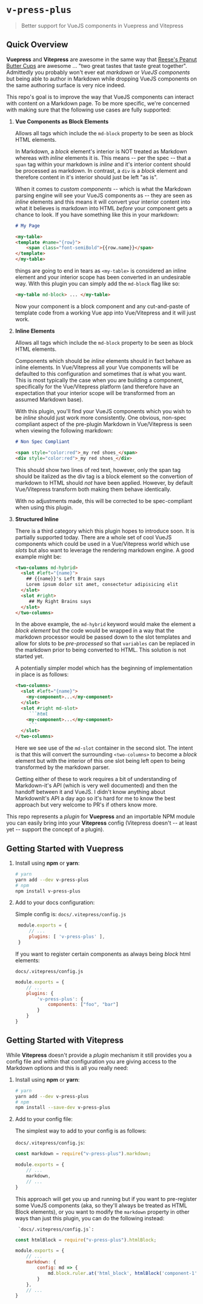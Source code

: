 # `v-press-plus`

> Better support for VueJS components in Vuepress and Vitepress


## Quick Overview

**Vuepress** and **Vitepress** are awesome in the same way that [Reese's Peanut Butter Cups](https://www.hersheys.com/reeses/en_us/products/reeses-peanut-butter-cups.html) are awesome ... "two great tastes that taste great together". Admittedly you probably won't ever eat _markdown_ or _VueJS components_ but being able to author in Markdown while dropping VueJS components on the same authoring surface is very nice indeed.

This repo's goal is to improve the way that VueJS components can interact with content on a Markdown page. To be more specific, we're concerned with making sure that the following use cases are fully supported:

1. **Vue Components as Block Elements** 

    Allows all tags which include the `md-block` property to be seen as block HTML elements.
    
    In Markdown, a _block_ element's interior is NOT treated as Markdown whereas with _inline_ elements it is. This means -- per the spec -- that a `span` tag within your markdown is _inline_ and it's interior content should be processed as markdown. In contrast, a `div` is a _block_ element and therefore content in it's interior should just be left "as is".

    When it comes to _custom components_ -- which is what the Markdown parsing engine will see your VueJS components as -- they are seen as _inline_ elements and this means it will convert your interior content into what it believes is markdown into HTML _before_ your component gets a chance to look. If you have something like this in your markdown:

    ```md
    # My Page

    <my-table>
    <template #name="{row}">
        <span class="font-semiBold">{{row.name}}</span>
    </template>
    </my-table>
    ```
    
    things are going to end in tears as `<my-table>` is considered an inline element and your interior scope has been converted in an undesirable way. With this plugin you can simply add the `md-block` flag like so:

    ```md
    <my-table md-block> ... </my-table>
    ```

    Now your component is a block component and any cut-and-paste of template code from a working Vue app into Vue/Vitepress and it will just work.

2. **Inline Elements**

    Allows all tags which include the `md-block` property to be seen as block HTML elements.

    Components which should be _inline_ elements should in fact behave as inline elements. In Vue/Vitepress all your Vue components will be defaulted to this configuration and sometimes that _is_ what you want. This is most typically the case when you are building a component, specifically for the Vue/Vitepress platform (and therefore have an expectation that your interior scope will be transformed from an assumed Markdown base).

    With this plugin, you'll find your VueJS components which you wish to be _inline_ should just work more consistently. One obvious, non-spec compliant aspect of the pre-plugin Markdown in Vue/Vitepress is seen when viewing the following markdown:

    ```md
    # Non Spec Compliant 

    <span style="color:red">_my red shoes_</span>
    <div style="color:red">_my red shoes_</div>
    ```

    This should show two lines of red text, however, only the span tag should be italized as the div tag is a block element so the convertion of markdown to HTML should _not_ have been applied. However, by default Vue/Vitepress transform both making them behave identically. 
    
    With no adjustments made, this will be corrected to be spec-compliant when using this plugin.

3. **Structured Inline**

    There is a third category which this plugin hopes to introduce soon. It is partially supported today. There are a whole set of cool VueJS components which could be used in a Vue/Vitepress world which use _slots_ but also want to leverage the rendering markdown engine. A good example might be:

    ```html
    <two-columns md-hybrid>
      <slot #left="{name}">
        ## {{name}}'s Left Brain says
        Lorem ipsum dolor sit amet, consectetur adipisicing elit
      </slot>
      <slot #right>
         ## My Right Brains says
      </slot>
    </two-columns>
    ```

    In the above example, the `md-hybrid` keyword would make the element a _block element_ but the code would be wrapped in a way that the markdown processor would be passed down to the slot templates and allow for slots to be _pre-processed_ so that `variables` can be replaced in the markdown prior to being converted to HTML. This solution is not started yet.

    A potentially simpler model which has the beginning of implementation in place is as follows:

    ```md
    <two-columns>
      <slot #left="{name}">
        <my-component>...</my-component>
      </slot>
      <slot #right md-slot>
         ```html
        <my-component>...</my-component>
         ```
      </slot>
    </two-columns>
    ```

    Here we see use of the `md-slot` container in the second slot. The intent is that this will convert the surrounding `<two-columns>` to become a _block_ element but with the interior of this one slot being left open to being transformed by the markdown parser.

    Getting either of these to work requires a bit of understanding of Markdown-it's API (which is very well documented) and then the handoff between it and VueJS. I didn't know anything about MarkdownIt's API a day ago so it's hard for me to know the best approach but very welcome to PR's if others know more.


This repo represents a _plugin_ for **Vuepress** and an importable NPM module you can easily bring into your **Vitepress** config (Vitepress doesn't -- at least yet -- support the concept of a plugin).

## Getting Started with Vuepress

1. Install using **npm** or **yarn**:

     ```sh
     # yarn
     yarn add --dev v-press-plus
     # npm
     npm install v-press-plus
     ```

2. Add to your docs configuration:

   Simple config is:
   `docs/.vitepress/config.js`
   ```js
    module.exports = {
        // ...
        plugins: [ 'v-press-plus' ],
    }
    ```

    If you want to register certain components as always being _block_ html elements:

    `docs/.vitepress/config.js`
    ```js
    module.exports = {
        // ...
        plugins: {
            'v-press-plus': {
                components: ["foo", "bar"]
            }
        }
    }
    ```

## Getting Started with Vitepress

While **Vitepress** doesn't provide a _plugin_ mechanism it still provides you a config file and within that configuration you are giving access to the Markdown options and this is all you really need:

1. Install using **npm** or **yarn**:

     ```sh
     # yarn
     yarn add --dev v-press-plus
     # npm
     npm install --save-dev v-press-plus
     ```

2. Add to your config file:

   The simplest way to add to your config is as follows:

    `docs/.vitepress/config.js`:
    ```js
    const markdown = require("v-press-plus").markdown;

    module.exports = {
        // ...
        markdown,
        // ...
    } 
    ```

    This approach will get you up and running but if you want to pre-register some VueJS components (aka, so they'll always be treated as HTML Block elements), or you want to modify the `markdown` property in other ways than just this plugin, you can do the following instead:

        `docs/.vitepress/config.js`:
    ```js
    const htmlBlock = require("v-press-plus").htmlBlock;

    module.exports = {
        // ...
        markdown: {
            config: md => {
                md.block.ruler.at('html_block', htmlBlock('component-1', 'component-2'));
            }
        },
        // ...
    } 
    ```

 